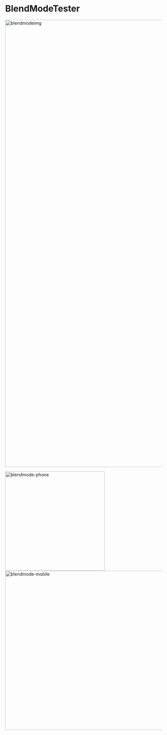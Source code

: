 # BlendModeTester

<img width="1440" alt="blendmodeimg" src="https://user-images.githubusercontent.com/41505038/50380970-9ab48300-0637-11e9-939c-f6e6c4466de8.png">

<img width="320" alt="blendmode-phone" src="https://user-images.githubusercontent.com/41505038/50380982-f252ee80-0637-11e9-8833-4754e29b5fcf.png">  <img width="513" alt="blendmode-mobile" src="https://user-images.githubusercontent.com/41505038/50380983-fbdc5680-0637-11e9-9d04-8966dce3e665.png">


